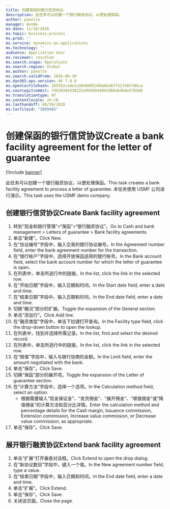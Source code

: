 ```yaml
---
title: 创建保函的银行信贷协议
description: 此任务可以创建一个银行融资协议，以便处理保函。
author: panolte
manager: AnnBe
ms.date: 11/10/2016
ms.topic: business-process
ms.prod: ''
ms.service: dynamics-ax-applications
ms.technology: ''
audience: Application User
ms.reviewer: roschlom
ms.search.scope: Operations
ms.search.region: Global
ms.author: panolte
ms.search.validFrom: 2016-06-30
ms.dyn365.ops.version: AX 7.0.0
ms.openlocfilehash: 165552cade2a38d9605240ab6a8ff423585786ca
ms.sourcegitcommit: 74b10104338222a945684d841d60ab4b8e570168
ms.translationtype: HT
ms.contentlocale: zh-CN
ms.lasthandoff: 09/28/2020
ms.locfileid: "3899485"
---
```

# <a name="create-a-bank-facility-agreement-for-the-letter-of-guarantee"></a><span data-ttu-id="3f681-103">创建保函的银行信贷协议</span><span class="sxs-lookup"><span data-stu-id="3f681-103">Create a bank facility agreement for the letter of guarantee</span></span>

[!include [banner](../../includes/banner.md)]

<span data-ttu-id="3f681-104">此任务可以创建一个银行融资协议，以便处理保函。</span><span class="sxs-lookup"><span data-stu-id="3f681-104">This task creates a bank facility agreement to process a letter of guarantee.</span></span> <span data-ttu-id="3f681-105">本任务使用 USMF 公司进行演示。</span><span class="sxs-lookup"><span data-stu-id="3f681-105">This task uses the USMF demo company.</span></span> 


## <a name="create-bank-facility-agreement"></a><span data-ttu-id="3f681-106">创建银行信贷协议</span><span class="sxs-lookup"><span data-stu-id="3f681-106">Create Bank facility agreement</span></span>
1. <span data-ttu-id="3f681-107">转到“现金和银行管理”>“保函”>“银行融资协议”。</span><span class="sxs-lookup"><span data-stu-id="3f681-107">Go to Cash and bank management > Letters of guarantee > Bank facility agreements.</span></span>
2. <span data-ttu-id="3f681-108">单击“新建”。</span><span class="sxs-lookup"><span data-stu-id="3f681-108">Click New.</span></span>
3. <span data-ttu-id="3f681-109">在“协议编号”字段中，输入交易的银行协议编号。</span><span class="sxs-lookup"><span data-stu-id="3f681-109">In the Agreement number field, enter the bank agreement number for the transaction.</span></span>
4. <span data-ttu-id="3f681-110">在“银行帐户”字段中，选择开放保函适用的银行帐号。</span><span class="sxs-lookup"><span data-stu-id="3f681-110">In the Bank account field, select the bank account number for which the letter of guarantee is open.</span></span> 
5. <span data-ttu-id="3f681-111">在列表中，单击所选行中的链接。</span><span class="sxs-lookup"><span data-stu-id="3f681-111">In the list, click the link in the selected row.</span></span>
6. <span data-ttu-id="3f681-112">在“开始日期”字段中，输入日期和时间。</span><span class="sxs-lookup"><span data-stu-id="3f681-112">In the Start date field, enter a date and time.</span></span>
7. <span data-ttu-id="3f681-113">在“结束日期”字段中，输入日期和时间。</span><span class="sxs-lookup"><span data-stu-id="3f681-113">In the End date field, enter a date and time.</span></span>
8. <span data-ttu-id="3f681-114">切换“概况”部分的扩展。</span><span class="sxs-lookup"><span data-stu-id="3f681-114">Toggle the expansion of the General section.</span></span>
9. <span data-ttu-id="3f681-115">单击“添加行”。</span><span class="sxs-lookup"><span data-stu-id="3f681-115">Click Add line.</span></span>
10. <span data-ttu-id="3f681-116">在“融资类型”字段中，单击下拉键打开查询。</span><span class="sxs-lookup"><span data-stu-id="3f681-116">In the Facility type field, click the drop-down button to open the lookup.</span></span>
11. <span data-ttu-id="3f681-117">在列表中，找到并选择所需记录。</span><span class="sxs-lookup"><span data-stu-id="3f681-117">In the list, find and select the desired record.</span></span>
12. <span data-ttu-id="3f681-118">在列表中，单击所选行中的链接。</span><span class="sxs-lookup"><span data-stu-id="3f681-118">In the list, click the link in the selected row.</span></span>
13. <span data-ttu-id="3f681-119">在“限值”字段中，输入与银行协商的金额。</span><span class="sxs-lookup"><span data-stu-id="3f681-119">In the Limit field, enter the amount negotiated with the bank.</span></span>
14. <span data-ttu-id="3f681-120">单击“保存”。</span><span class="sxs-lookup"><span data-stu-id="3f681-120">Click Save.</span></span>
15. <span data-ttu-id="3f681-121">切换“保函”部分的展开项。</span><span class="sxs-lookup"><span data-stu-id="3f681-121">Toggle the expansion of the Letter of guarantee section.</span></span>
16. <span data-ttu-id="3f681-122">在“计算方法”字段中，选择一个选项。</span><span class="sxs-lookup"><span data-stu-id="3f681-122">In the Calculation method field, select an option.</span></span>
    * <span data-ttu-id="3f681-123">根据需要输入“现金保证金”、“发货佣金”、“展开佣金”、“增值佣金”或“降值佣金”的计算方法和百分比详情。</span><span class="sxs-lookup"><span data-stu-id="3f681-123">Enter the calculation method and percentage details for the Cash margin, Issuance commission, Extension commission, Increase value commission, or Decrease value commission, as appropriate.</span></span>   
17. <span data-ttu-id="3f681-124">单击“保存”。</span><span class="sxs-lookup"><span data-stu-id="3f681-124">Click Save.</span></span>

## <a name="extend-bank-facility-agreement"></a><span data-ttu-id="3f681-125">展开银行融资协议</span><span class="sxs-lookup"><span data-stu-id="3f681-125">Extend bank facility agreement</span></span>
1. <span data-ttu-id="3f681-126">单击“扩展”打开垂直对话框。</span><span class="sxs-lookup"><span data-stu-id="3f681-126">Click Extend to open the drop dialog.</span></span>
2. <span data-ttu-id="3f681-127">在“新协议数目”字段中，键入一个值。</span><span class="sxs-lookup"><span data-stu-id="3f681-127">In the New agreement number field, type a value.</span></span>
3. <span data-ttu-id="3f681-128">在“结束日期”字段中，输入日期和时间。</span><span class="sxs-lookup"><span data-stu-id="3f681-128">In the End date field, enter a date and time.</span></span>
4. <span data-ttu-id="3f681-129">单击“扩展”。</span><span class="sxs-lookup"><span data-stu-id="3f681-129">Click Extend.</span></span>
5. <span data-ttu-id="3f681-130">单击“保存”。</span><span class="sxs-lookup"><span data-stu-id="3f681-130">Click Save.</span></span>
6. <span data-ttu-id="3f681-131">关闭该页面。</span><span class="sxs-lookup"><span data-stu-id="3f681-131">Close the page.</span></span>


